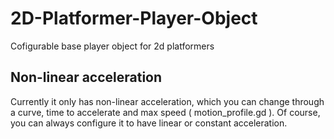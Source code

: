 # 2D-Platformer-Player-Object
Cofigurable base player object for 2d platformers

## Non-linear acceleration
Currently it only has non-linear acceleration, which you can change through a curve, time to accelerate and max speed ( motion_profile.gd ). Of course, you can always configure it to have linear or constant acceleration.
